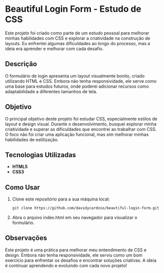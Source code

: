 # Beautiful Login Form - Estudo de CSS

Este projeto foi criado como parte de um estudo pessoal para melhorar minhas habilidades com CSS e explorar a criatividade na construção de layouts. Eu enfrentei algumas dificuldades ao longo do processo, mas a ideia era aprender e melhorar com cada desafio.

## Descrição

O formulário de login apresenta um layout visualmente bonito, criado utilizando HTML e CSS. Embora não tenha responsividade, ele serve como uma base para estudos futuros, onde poderei adicionar recursos como adaptabilidade a diferentes tamanhos de tela.

## Objetivo

O principal objetivo deste projeto foi estudar CSS, especialmente estilos de layout e design visual. Durante o desenvolvimento, busquei explorar minha criatividade e superar as dificuldades que encontrei ao trabalhar com CSS. O foco não foi criar uma aplicação funcional, mas sim melhorar minhas habilidades de estilização.

## Tecnologias Utilizadas

- **HTML5**
- **CSS3**

## Como Usar

1. Clone este repositório para a sua máquina local:
   ```bash
   git clone https://github.com/davidycardoso/beautiful-login-form.git
   
2. Abra o arquivo index.html em seu navegador para visualizar o formulário.

## Observações
Este projeto é uma prática para melhorar meu entendimento de CSS e design. Embora não tenha responsividade, ele serviu como um bom exercício para enfrentar os desafios e encontrar soluções criativas. A ideia é continuar aprendendo e evoluindo com cada novo projeto!
